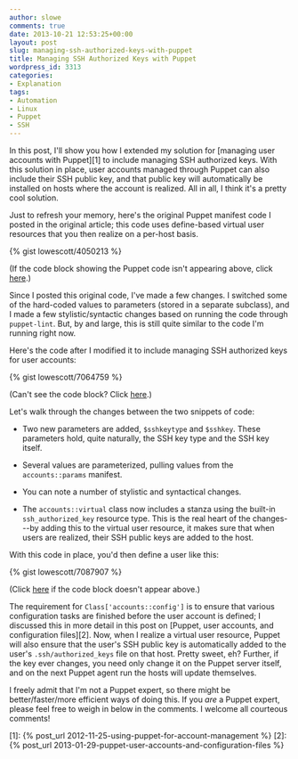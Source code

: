 ```yaml
---
author: slowe
comments: true
date: 2013-10-21 12:53:25+00:00
layout: post
slug: managing-ssh-authorized-keys-with-puppet
title: Managing SSH Authorized Keys with Puppet
wordpress_id: 3313
categories:
- Explanation
tags:
- Automation
- Linux
- Puppet
- SSH
---
```


In this post, I'll show you how I extended my solution for [managing user accounts with Puppet][1] to include managing SSH authorized keys. With this solution in place, user accounts managed through Puppet can also include their SSH public key, and that public key will automatically be installed on hosts where the account is realized. All in all, I think it's a pretty cool solution.

Just to refresh your memory, here's the original Puppet manifest code I posted in the original article; this code uses define-based virtual user resources that you then realize on a per-host basis.

{% gist lowescott/4050213 %}

(If the code block showing the Puppet code isn't appearing above, click [here](https://gist.github.com/lowescott/4050213).)

Since I posted this original code, I've made a few changes. I switched some of the hard-coded values to parameters (stored in a separate subclass), and I made a few stylistic/syntactic changes based on running the code through `puppet-lint`. But, by and large, this is still quite similar to the code I'm running right now.

Here's the code after I modified it to include managing SSH authorized keys for user accounts:

{% gist lowescott/7064759 %}

(Can't see the code block? Click [here](https://gist.github.com/lowescott/7064759).)

Let's walk through the changes between the two snippets of code:

* Two new parameters are added, `$sshkeytype` and `$sshkey`. These parameters hold, quite naturally, the SSH key type and the SSH key itself.

* Several values are parameterized, pulling values from the `accounts::params` manifest.

* You can note a number of stylistic and syntactical changes.

* The `accounts::virtual` class now includes a stanza using the built-in `ssh_authorized_key` resource type. This is the real heart of the changes---by adding this to the virtual user resource, it makes sure that when users are realized, their SSH public keys are added to the host.

With this code in place, you'd then define a user like this:

{% gist lowescott/7087907 %}

(Click [here](https://gist.github.com/lowescott/7087907) if the code block doesn't appear above.)

The requirement for `Class['accounts::config']` is to ensure that various configuration tasks are finished before the user account is defined; I discussed this in more detail in this post on [Puppet, user accounts, and configuration files][2]. Now, when I realize a virtual user resource, Puppet will also ensure that the user's SSH public key is automatically added to the user's `.ssh/authorized_keys` file on that host. Pretty sweet, eh? Further, if the key ever changes, you need only change it on the Puppet server itself, and on the next Puppet agent run the hosts will update themselves.

I freely admit that I'm not a Puppet expert, so there might be better/faster/more efficient ways of doing this. If you _are_ a Puppet expert, please feel free to weigh in below in the comments. I welcome all courteous comments!

[1]: {% post_url 2012-11-25-using-puppet-for-account-management %}
[2]: {% post_url 2013-01-29-puppet-user-accounts-and-configuration-files %}
